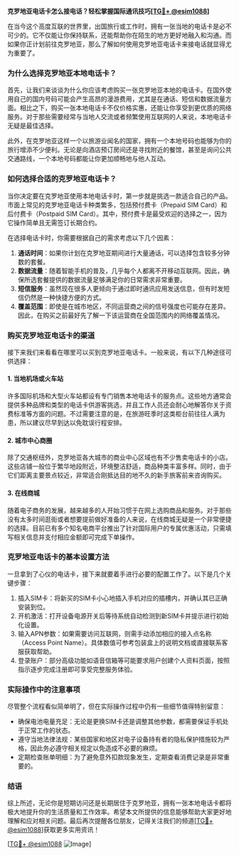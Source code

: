 **克罗地亚电话卡怎么接电话？轻松掌握国际通讯技巧[[TG💪+ @esim1088](https://t.me/s/esim1088)]**

在当今这个高度互联的世界里，出国旅行或工作时，拥有一张当地的电话卡是必不可少的。它不仅能让你保持联系，还能帮助你在陌生的地方更好地融入和沟通。而如果你正计划前往克罗地亚，那么了解如何使用克罗地亚电话卡来接电话就显得尤为重要了。

### 为什么选择克罗地亚本地电话卡？

首先，让我们来谈谈为什么你应该考虑购买一张克罗地亚本地的电话卡。在国外使用自己的国内号码可能会产生高昂的漫游费用，尤其是在通话、短信和数据流量方面。相比之下，购买一张本地电话卡不仅价格实惠，还能让你享受到更优质的网络服务。对于那些需要经常与当地人交流或者频繁使用互联网的人来说，本地电话卡无疑是最佳选择。

此外，在克罗地亚这样一个以旅游业闻名的国家，拥有一个本地号码也能够为你的旅行增添不少便利。无论是向酒店预订房间还是寻找附近的餐馆，甚至是询问公共交通路线，一个本地号码都能让你更加顺畅地与他人互动。

### 如何选择合适的克罗地亚电话卡？

当你决定要在克罗地亚使用本地电话卡时，第一步就是挑选一款适合自己的产品。市面上常见的克罗地亚电话卡种类繁多，包括预付费卡（Prepaid SIM Card）和后付费卡（Postpaid SIM Card）。其中，预付费卡是最受欢迎的选择之一，因为它操作简单且无需签订长期合约。

在选择电话卡时，你需要根据自己的需求考虑以下几个因素：

1. **通话时间**：如果你计划在克罗地亚期间进行大量通话，可以选择包含较多分钟数的套餐。
2. **数据流量**：随着智能手机的普及，几乎每个人都离不开移动互联网。因此，确保所选套餐提供的数据流量足够满足你的日常需求非常重要。
3. **短信服务**：虽然现在很多人更倾向于通过即时通讯应用发送信息，但有时发短信仍然是一种快捷方便的方式。
4. **覆盖范围**：即使是在城市地区，不同运营商之间的信号强度也可能存在差异。因此，在购买之前最好先了解一下该运营商在全国范围内的网络覆盖情况。

### 购买克罗地亚电话卡的渠道

接下来我们来看看在哪里可以买到克罗地亚电话卡。一般来说，有以下几种途径可供选择：

#### 1. 当地机场或火车站
许多国际机场和大型火车站都设有专门销售本地电话卡的服务点。这些地方通常会提供多种品牌和类型的电话卡供游客挑选，并且工作人员还会耐心地解答你关于资费标准等方面的问题。不过需要注意的是，在旅游旺季时这类柜台前往往人满为患，所以建议尽早到达以免耽误行程安排。

#### 2. 城市中心商圈
除了交通枢纽外，克罗地亚各大城市的商业中心区域也有不少售卖电话卡的小店。这些店铺一般位于繁华地段附近，环境整洁舒适，商品种类丰富多样。同时，由于它们距离主要景点较近，非常适合刚抵达目的地不久的新手旅客前来咨询购买。

#### 3. 在线商城
随着电子商务的发展，越来越多的人开始习惯于在网上选购商品和服务。对于那些没有太多时间逛街或者想要提前做好准备的人来说，在线商城无疑是一个非常便捷的选择。目前已有多个知名电商平台推出了针对国际用户的专属优惠活动，只需填写相关信息并支付相应金额即可完成下单操作。

### 克罗地亚电话卡的基本设置方法

一旦拿到了心仪的电话卡，接下来就要着手进行必要的配置工作了。以下是几个关键步骤：

1. 插入SIM卡：将新买的SIM卡小心地插入手机对应的插槽内，并确认其已正确安装到位。
2. 开机激活：打开设备电源开关后等待系统自动检测到新SIM卡并提示进行初始化设置。
3. 输入APN参数：如果需要访问互联网，则需手动添加相应的接入点名称（Access Point Name）。具体数值可参考包装盒上的说明文档或直接联系客服获取帮助。
4. 登录账户：部分高级功能如语音信箱等可能要求用户创建个人资料页面，按照指示逐步完成注册即可享受完整服务体验。

### 实际操作中的注意事项

尽管整个流程看似简单明了，但在实际操作过程中仍有一些细节值得特别留意：

- 确保电池电量充足：无论是更换SIM卡还是调整其他参数，都需要保证手机处于正常工作的状态。
- 遵守当地法律法规：某些国家和地区对电子设备持有者的隐私保护措施较为严格，因此务必遵守相关规定以免造成不必要的麻烦。
- 定期检查账单明细：为了避免意外扣款现象发生，定期查看消费记录是非常重要的。

### 结语

综上所述，无论你是短期访问还是长期居住于克罗地亚，拥有一张本地电话卡都将极大地提升你的生活质量和工作效率。希望本文所提供的信息能够帮助大家更好地理解和应对相关问题。最后再次提醒各位朋友，记得关注我们的频道[[TG💪+ @esim1088](https://t.me/s/esim1088)]获取更多实用资讯！

[[TG💪+ @esim1088](https://t.me/s/esim1088) ![Image](https://i.postimg.cc/4NQfJmqS/Snipaste-2025-05-13-00-14-12.png)]